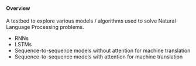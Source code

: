 #### Overview
A testbed to explore various models / algorithms used to solve Natural Language Processing problems.

* RNNs
* LSTMs
* Sequence-to-sequence models without attention for machine translation
* Sequence-to-sequence models with attention for machine translation
